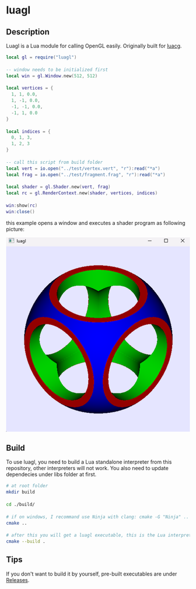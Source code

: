 # luagl

## Description

Luagl is a Lua module for calling OpenGL easily. Originally built for [luacg](https://github.com/waizui/luacg).


```Lua
local gl = require("luagl")

-- window needs to be initialized first
local win = gl.Window.new(512, 512)

local vertices = {
  1, 1, 0.0,
  1, -1, 0.0,
  -1, -1, 0.0,
  -1, 1, 0.0
}

local indices = {
  0, 1, 3,
  1, 2, 3
}

-- call this script from build folder
local vert = io.open("../test/vertex.vert", "r"):read("*a")
local frag = io.open("../test/fragment.frag", "r"):read("*a")

local shader = gl.Shader.new(vert, frag)
local rc = gl.RenderContext.new(shader, vertices, indices)

win:show(rc)
win:close()

```

this example opens a window and executes a shader program as following picture:

![fig](./preview.png)

## Build

To use luagl, you need to build a Lua standalone interpreter from this repository, other interpreters will not work.
You also need to update dependecies under libs folder at first. 

```bash
# at root folder
mkdir build

cd ./build/

# if on windows, I recommand use Ninja with clang: cmake -G "Ninja" ..
cmake ..

# after this you will get a luagl executable, this is the Lua interpreter
cmake --build .

```
## Tips

If you don't want to build it by yourself, pre-built executables are under [Releases](https://github.com/waizui/luagl/releases).
